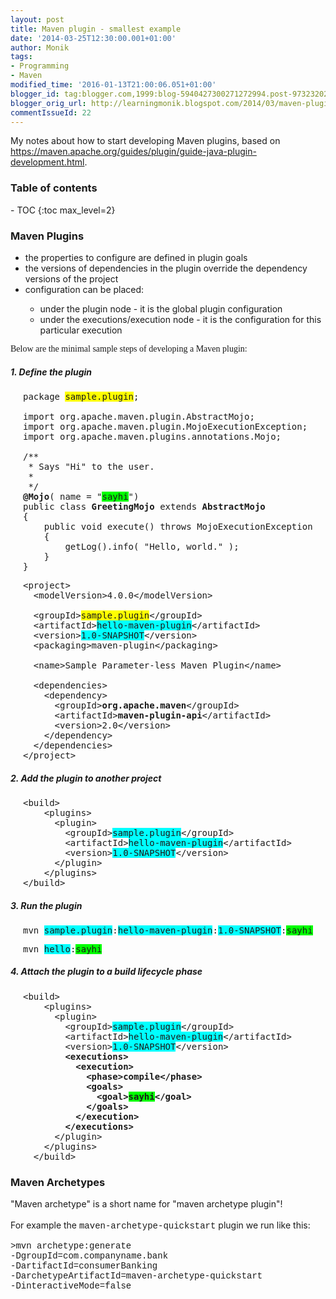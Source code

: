 ```yaml
---
layout: post
title: Maven plugin - smallest example
date: '2014-03-25T12:30:00.001+01:00'
author: Monik
tags:
- Programming
- Maven
modified_time: '2016-01-13T21:00:06.051+01:00'
blogger_id: tag:blogger.com,1999:blog-5940427300271272994.post-973232027202579435
blogger_orig_url: http://learningmonik.blogspot.com/2014/03/maven-plugin.html
commentIssueId: 22
---
```


<div class="bg-info panel-body" markdown="1">
My notes about how to start developing Maven plugins, based on <a href="https://maven.apache.org/guides/plugin/guide-java-plugin-development.html">https://maven.apache.org/guides/plugin/guide-java-plugin-development.html</a>.
</div>

<h3>Table of contents</h3>
- TOC
{:toc max_level=2}


### Maven Plugins

<ul>
    <li><span>the    properties to configure are defined in plugin goals</span>
    </li>
    <li>
        <span>the    versions of dependencies in the plugin override the dependency    versions of the project</span>
    </li>
    <li><span>configuration    can be placed:</span></li>
    <ul>
        <li><span>under    the plugin node - it is the global plugin configuration</span>
        </li>
        <li>
            <span>under    the executions/execution node - it is the configuration for this    particular execution</span>
        </li>
    </ul>
</ul>
<span style="font-family: 'Times New Roman'; ">Below  are the minimal sample steps of developing a Maven plugin:</span><br/>

##### 1. Define the plugin

<pre style="padding-left: 20px;"><span style="">package </span><span
        style="background-color: yellow;">sample.plugin</span><span style="">;<br/><br/>import org.apache.maven.plugin.AbstractMojo;<br/>import org.apache.maven.plugin.MojoExecutionException;<br/>import org.apache.maven.plugins.annotations.Mojo;<br/><br/>/**<br/> * Says "Hi" to the user.<br/> *<br/> */<br/></span><span
        style=""><b>@Mojo</b></span><span style="">( name = "</span><span
        style="background-color: lime;">sayhi</span><span
        style="">")<br/>public class <b>GreetingMojo </b>extends <b>AbstractMojo</b><br/>{<br/>    public void execute() throws MojoExecutionException<br/>    {<br/>        getLog().info( "Hello, world." );<br/>    }<br/>}</span></pre>

<pre style="padding-left: 20px;"><span style="">&lt;project&gt;<br/>  &lt;modelVersion&gt;4.0.0&lt;/modelVersion&gt;<br/><br/>  &lt;groupId&gt;</span><span
        style="background-color: yellow;">sample.plugin</span><span style="">&lt;/groupId&gt;<br/>  &lt;artifactId&gt;</span><span
        style="background-color: cyan;">hello-maven-plugin</span><span style="">&lt;/artifactId&gt;<br/>  &lt;version&gt;</span><span
        style="background-color: cyan;">1.0-SNAPSHOT</span><span
        style="">&lt;/version&gt;<br/>  &lt;packaging&gt;maven-plugin&lt;/packaging&gt;<br/><br/>  &lt;name&gt;Sample Parameter-less Maven Plugin&lt;/name&gt;<br/><br/>  &lt;dependencies&gt;<br/>    &lt;dependency&gt;<br/>      &lt;groupId&gt;<b>org.apache.maven</b>&lt;/groupId&gt;<br/>      &lt;artifactId&gt;<b>maven-plugin-api</b>&lt;/artifactId&gt;<br/>      &lt;version&gt;2.0&lt;/version&gt;<br/>    &lt;/dependency&gt;<br/>  &lt;/dependencies&gt;<br/>&lt;/project&gt;</span></pre>

##### 2. Add the plugin to another project

<pre style="padding-left: 20px; "><span style="">&lt;build&gt;<br/>    &lt;plugins&gt;<br/>      &lt;plugin&gt;<br/>        &lt;groupId&gt;</span><span
        style="background-color: cyan;">sample.plugin</span><span
        style="">&lt;/groupId&gt;<br/>        &lt;artifactId&gt;</span><span
        style="background-color: cyan;">hello-maven-plugin</span><span style="">&lt;/artifactId&gt;<br/>        &lt;version&gt;</span><span
        style="background-color: cyan;">1.0-SNAPSHOT</span><span
        style="">&lt;/version&gt;<br/>      &lt;/plugin&gt;<br/>    &lt;/plugins&gt;<br/>&lt;/build&gt;</span><br/></pre>

##### 3. Run the plugin

<pre style="padding-left: 20px;">mvn <span style="background-color: cyan;">sample.plugin</span>:<span
        style="background-color: cyan;">hello-maven-plugin</span>:<span
        style="background-color: cyan;">1.0-SNAPSHOT</span>:<span style="background-color: lime;">sayhi</span></pre>
<pre style="padding-left: 20px;">mvn <span style="background-color: cyan;">hello</span>:<span
        style="background-color: lime;">sayhi</span></pre>

##### 4. Attach the plugin to a build lifecycle phase

<pre style="padding-left: 20px;"><span style="">&lt;build&gt;<br/>    &lt;plugins&gt;<br/>      &lt;plugin&gt;<br/>        &lt;groupId&gt;</span><span
        style="background-color: cyan;">sample.plugin</span><span
        style="">&lt;/groupId&gt;<br/>        &lt;artifactId&gt;</span><span
        style="background-color: cyan;">hello-maven-plugin</span><span style="">&lt;/artifactId&gt;<br/>        &lt;version&gt;</span><span
        style="background-color: cyan;">1.0-SNAPSHOT</span><span
        style="">&lt;/version&gt;<br/>        </span><b><span
        style="">&lt;executions&gt;<br/>          &lt;execution&gt;<br/>            &lt;phase&gt;compile&lt;/phase&gt;<br/>            &lt;goals&gt;<br/>              &lt;goal&gt;</span><span
        style="background-color: lime;">sayhi</span><span style="">&lt;/goal&gt;<br/>            &lt;/goals&gt;<br/>          &lt;/execution&gt;<br/>        &lt;/executions&gt;</span></b><span
        style=""><br/>      &lt;/plugin&gt;<br/>    &lt;/plugins&gt;<br/>  &lt;/build&gt;</span></pre>

### Maven Archetypes

<div>
    <span>"Maven   archetype" is a short name for "maven archetype plugin"!</span><br/><span><br/></span><span> </span>
</div>
<span>For  example the&nbsp;</span><span
        style="font-family: Courier New, Courier, monospace;">maven-archetype-quickstart</span><span>&nbsp;plugin  we run like this:</span><br/><span
        style="font-family: Courier New, Courier, monospace;"><br/></span><span
        style="font-family: Courier New, Courier, monospace;">&gt;mvn  archetype:generate</span><br/><span
        style="font-family: Courier New, Courier, monospace;">-DgroupId=com.companyname.bank</span><br/><span
        style="font-family: Courier New, Courier, monospace;">-DartifactId=consumerBanking</span><br/><span
        style="font-family: Courier New, Courier, monospace;">-DarchetypeArtifactId=maven-archetype-quickstart</span><br/><span
        style="font-family: Courier New, Courier, monospace;">-DinteractiveMode=false</span></div>
